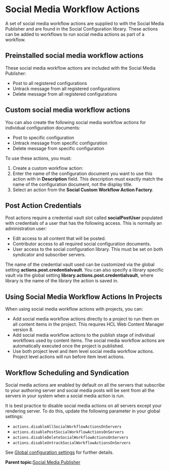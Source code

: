 # Social Media Workflow Actions

A set of social media workflow actions are supplied to with the Social Media Publisher and are found in the Social Configuration library. These actions can be added to workflows to run social media actions as part of a workflow.

## Preinstalled social media workflow actions

These social media workflow actions are included with the Social Media Publisher:

-   Post to all registered configurations
-   Untrack message from all registered configurations
-   Delete message from all registered configurations

## Custom social media workflow actions

You can also create the following social media workflow actions for individual configuration documents:

-   Post to specific configuration
-   Untrack message from specific configuration
-   Delete message from specific configuration

To use these actions, you must:

1.  Create a custom workflow action:
2.  Enter the name of the configuration document you want to use this action with in **Description** field. This description must exactly match the name of the configuration document, not the display title.
3.  Select an action from the **Social Custom Workflow Action Factory**.

## Post Action Credentials

Post actions require a credential vault slot called **socialPostUser** populated with credentials of a user that has the following access. This is normally an administration user:

-   Edit access to all content that will be posted.
-   Contributor access to all required social configuration documents.
-   User access to the social configuration library. This must be set on both syndicator and subscriber servers.

The name of the credential vault used can be customized via the global setting **actions.post.credentialvault**. You can also specify a library specific vault via the global setting **library.actions.post.credentialvault**, where library is the name of the library the action is saved in.

## Using Social Media Workflow Actions In Projects

When using social media workflow actions with projects, you can:

-   Add social media workflow actions directly to a project to run them on all content items in the project. This requires HCL Web Content Manager version 8.
-   Add social media workflow actions to the publish stage of individual workflows used by content items. The social media workflow actions are automatically executed once the project is published.
-   Use both project level and item level social media workflow actions. Project level actions will run before item level actions.

## Workflow Scheduling and Syndication

Social media actions are enabled by default on all the servers that subscribe to your authoring server and social media posts will be sent from all the servers in your system when a social media action is run.

It is best practice to disable social media actions on all servers except your rendering server. To do this, update the following parameter in your global settings:

-   `actions.disableAllSocialWorkflowActionsOnServers`
-   `actions.disablePostSocialWorkflowActionsOnServers`
-   `actions.disableDeleteSocialWorkflowActionsOnServers`
-   `actions.disableUntrackSocialWorkflowActionsOnServers`

See [Global configuration settings](wcm_sm_config_doc_global.md) for further details.

**Parent topic:**[Social Media Publisher](../wcm/wcm_sm.md)

